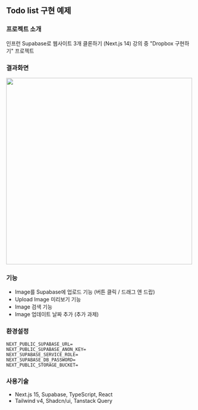 ## Todo list 구현 예제

### 프로젝트 소개

인프런 Supabase로 웹사이트 3개 클론하기 (Next.js 14) 강의 중 "Dropbox 구현하기" 프로젝트

### 결과화면

<img src='https://github.com/user-attachments/assets/ca7139cb-de32-47c1-8dda-dac7ecd532bf' width=500>

### 기능

- Image를 Supabase에 업로드 기능 (버튼 클릭 / 드래그 앤 드랍)
- Upload Image 미리보기 기능
- Image 검색 기능
- Image 업데이트 날짜 추가 (추가 과제)

### 환경설정

```
NEXT_PUBLIC_SUPABASE_URL=
NEXT_PUBLIC_SUPABASE_ANON_KEY=
NEXT_SUPABASE_SERVICE_ROLE=
NEXT_SUPABASE_DB_PASSWORD=
NEXT_PUBLIC_STORAGE_BUCKET=
```

### 사용기술

- Next.js 15, Supabase, TypeScript, React
- Tailwind v4, Shadcn/ui, Tanstack Query

